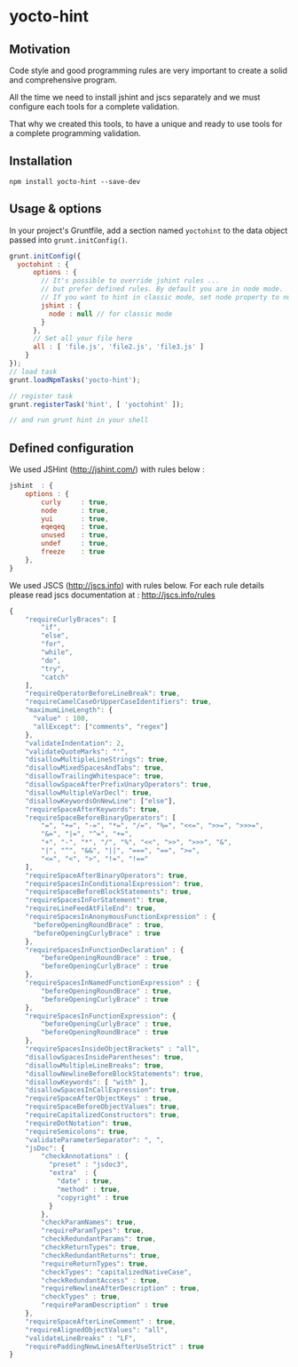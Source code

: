 # yocto-hint

## Motivation

Code style and good programming rules are very important to create a solid and comprehensive program.

All the time we need to install jshint and jscs separately and we must configure each tools
for a complete validation.

That why we created this tools, to have a unique and ready to use tools for a complete programming validation.

## Installation

```shell
npm install yocto-hint --save-dev
```

## Usage & options
In your project's Gruntfile, add a section named `yoctohint` to the data object passed into `grunt.initConfig()`.

```javascript
grunt.initConfig({
  yoctohint : {
      options : {
        // It's possible to override jshint rules ...
        // but prefer defined rules. By default you are in node mode.
        // If you want to hint in classic mode, set node property to null
        jshint : {
          node : null // for classic mode
        }
      },
      // Set all your file here
      all : [ 'file.js', 'file2.js', 'file3.js' ]
    }
});
// load task
grunt.loadNpmTasks('yocto-hint');

// register task
grunt.registerTask('hint', [ 'yoctohint' ]);

// and run grunt hint in your shell
```

## Defined configuration

We used JSHint (http://jshint.com/) with rules below :

```javascript
jshint  : {
    options : {
        curly     : true,
        node      : true,
        yui       : true,
        eqeqeq    : true,
        unused    : true,
        undef     : true,
        freeze    : true
    },
}
```

We used JSCS (http://jscs.info) with rules below. 
For each rule details please read jscs documentation at  : http://jscs.info/rules

```javascript
{
    "requireCurlyBraces": [
        "if",
        "else",
        "for",
        "while",
        "do",
        "try",
        "catch"
    ],
    "requireOperatorBeforeLineBreak": true,
    "requireCamelCaseOrUpperCaseIdentifiers": true,
    "maximumLineLength": {
      "value" : 100,
      "allExcept": ["comments", "regex"]
    },
    "validateIndentation": 2,
    "validateQuoteMarks": "'",
    "disallowMultipleLineStrings": true,
    "disallowMixedSpacesAndTabs": true,
    "disallowTrailingWhitespace": true,
    "disallowSpaceAfterPrefixUnaryOperators": true,
    "disallowMultipleVarDecl": true,
    "disallowKeywordsOnNewLine": ["else"],
    "requireSpaceAfterKeywords": true,
    "requireSpaceBeforeBinaryOperators": [
        "=", "+=", "-=", "*=", "/=", "%=", "<<=", ">>=", ">>>=",
        "&=", "|=", "^=", "+=",
        "+", "-", "*", "/", "%", "<<", ">>", ">>>", "&",
        "|", "^", "&&", "||", "===", "==", ">=",
        "<=", "<", ">", "!=", "!=="
    ],
    "requireSpaceAfterBinaryOperators": true,
    "requireSpacesInConditionalExpression": true,
    "requireSpaceBeforeBlockStatements": true,
    "requireSpacesInForStatement": true,
    "requireLineFeedAtFileEnd": true,
    "requireSpacesInAnonymousFunctionExpression" : {
      "beforeOpeningRoundBrace" : true,
      "beforeOpeningCurlyBrace" : true
    },
    "requireSpacesInFunctionDeclaration" : {
        "beforeOpeningRoundBrace" : true,
        "beforeOpeningCurlyBrace" : true
    },
    "requireSpacesInNamedFunctionExpression" : {
        "beforeOpeningRoundBrace" : true,
        "beforeOpeningCurlyBrace" : true
    },
    "requireSpacesInFunctionExpression": {
        "beforeOpeningCurlyBrace" : true,
        "beforeOpeningRoundBrace" : true
    },
    "requireSpacesInsideObjectBrackets" : "all",
    "disallowSpacesInsideParentheses": true,
    "disallowMultipleLineBreaks": true,
    "disallowNewlineBeforeBlockStatements": true,
    "disallowKeywords": [ "with" ],
    "disallowSpacesInCallExpression": true,
    "requireSpaceAfterObjectKeys" : true,
    "requireSpaceBeforeObjectValues": true,
    "requireCapitalizedConstructors": true,
    "requireDotNotation": true,
    "requireSemicolons": true,
    "validateParameterSeparator": ", ",
    "jsDoc": {
        "checkAnnotations" : {
          "preset" : "jsdoc3",
          "extra"  : {
            "date" : true,
            "method" : true,
            "copyright" : true
          }
        },
        "checkParamNames": true,
        "requireParamTypes": true,
        "checkRedundantParams": true,
        "checkReturnTypes": true,
        "checkRedundantReturns": true,
        "requireReturnTypes": true,
        "checkTypes": "capitalizedNativeCase",
        "checkRedundantAccess" : true,
        "requireNewlineAfterDescription" : true,
        "checkTypes" : true,
        "requireParamDescription" : true        
    },
    "requireSpaceAfterLineComment" : true,
    "requireAlignedObjectValues": "all",
    "validateLineBreaks" : "LF",
    "requirePaddingNewLinesAfterUseStrict" : true
}
```
